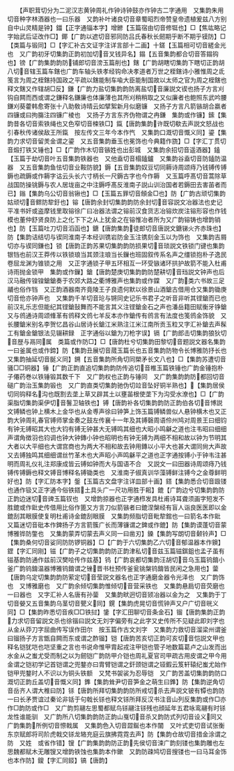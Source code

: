 <!-- { "loadSidebar": true } -->
　　【声职茸切分为二泥汉志黄钟周礼作钟诗钟鼓亦作钟古二字通用　又集韵朱用切音种字林酒器也一曰乐器　又韵补叶诸良切音章蜀昭烈帝赞皇帝遗植爰兹八方别自中山灵精是钟】鍿【正字通锱本字】增鎀【玉篇宿由切音修铤也】□【焦竑略记字始武后证改作□】鎁【广韵以遮切音邪同防吕氏春秋长劒期乎断不期乎镆防】□【类篇与锻同】□【字汇补古文证字注详言部十二画】十鎈【玉篇相可切音縒金光也　又广韵初牙切集韵正韵初加切音叉钱异名】鎉【五音集韵都合切音答鎉钩也】镑【广韵集韵韵防铺郎切音滂玉篇削也】鎋【广韵胡瞎切集韵下瞎切正韵胡八切音辖玉篇车鎋也广韵车轴头铁孝经钩命决孝道者万世之桎鎋诗小雅惟周之氐笺言为周之桎鎋持国政之平疏以鎋能制车喩大臣能制国故以太师之官为周之桎鎋也释文鎋又作辖胡□反】鎌【广韵力盐切集韵韵防离盐切音廉説文锲也扬子方言刈钩自闗而西或谓之鎌释名鎌廉也体廉薄也其所刈稍稍取之又似廉者也鲍照东武吟腰鎌刈葵藿韩愈寄张十八助敎诗晴云如擘絮新月似磨镰　又扬子方言凡箭镞胡合嬴者四镰或曰拘膓注四镰广棱也　又扬子方言东齐伪物谓之冉鎌　集韵或作镰】鎍【集韵昔各切音索铁绳也又色窄切音梀铁□】鎎【唐韵集韵许既切欷去声説文怒战也引春秋传诸侯敌王所鎎　按左传文三年今本作忾　又集韵口溉切音慨义同】鎏【集韵力求切音留羙金谓之鎏　又五音集韵垂玉也冕饰也今典籍作旒】□【字汇丁贯切音煅打铁又锤也】□【广韵作木切音镞姓也出彭城　又集韵余招切音遥酒器】鎑【玉篇于劫切音叶五音集韵铁器也　又他盍切音榻鎑鑪　又集韵谷盍切音防鎑防温器　又五音集韵鱼怯切音业鞍防貌】鎒【五音集韵奴豆切同耨诗周颂痔乃钱镈传镈鎒也疏鎒或作耨字诂云头长六寸柄长一尺鎒古字也今作耨　又玉篇呼髙切音蒿除草战国防操铫鎒与农人居垅亩之中注鎒呼髙反淮南子説山训治国者若鎒田去害苖者而已】鎓【集韵乌公切音翁锹也】□【玉篇五罪切音頠金□也】防【广韵古顽切集韵姑顽切音鳏防犂釪也】镕【唐韵余封切集韵韵防余封切音容説文冶器法也史记平准书奸或盗摩钱里取镕徐广曰冶器法谓之镕前汉食货志冶镕炊炭注镕形容也作钱模也董仲舒贤良防上之化下下之从上犹金之在镕惟冶者所为又广韵镕铸也增韵销也】防【玉篇吐刀切音滔函也】鎕【唐韵集韵徒郎切音唐説文鎕锑火齐赤珠也】防【集韵诘结切与锲同淮南子本经训镌岩防金玉注镌刻金玉以为饰也　又集韵吉屑切亦与锲同鎌也】锁【唐韵正韵苏果切集韵韵防损果切音琐説文铁锁门键也集韵银铛也前汉王莽传以铁锁琅当其颈注琅当长鏁也班固叙传系名声之缰锁抱朴子逸民卷屈龙渊为锥锁之用　又正字通锁子甲五环相互一环受镞诸环拱护故箭不能入杜甫诗雨抛金锁甲　集韵或作鏁】鎗【唐韵楚庚切集韵韵防楚耕切音珰説文钟声也后汉马融传锽锽鎗鎗奏于农郊大路之衢博雅声也集韵或作鏿　又广韵类六书故三足鬴也俗作铛　又正韵酒器南齐竟陵王子良遗何默以徐景山酒鎗古借用仓又集韵锄庚切音伧亦钟声也　又集韵千羊切音玱与锵同史记乐书君子之听音非听其铿鎗而已也前汉礼乐志但能纪其铿鎗鼔舞而不能言其义注铿鎗金石之声也潘岳籍田赋衡牙铮鎗　又与鸧通诗周颂鞗革有鸧释文鸧七羊反本亦作鎗传有鸧言有法度也笺鸧金饰貌　又长腰鎗米别名李贺忆昌谷山居诗长鎗江米熟注江米江南所贡玉粒又字汇补鎗去声髹工有鎗金鎗银法见辍耕録　正字通俗以鎗为刀枪字误】镉【广韵郎击切集韵狼狄切音歴与鬲同属　类篇或作防□】□【唐韵杜兮切集韵田黎切音题説文器名集韵一曰釜属也或作鍗】防【集韵丑展切音蒇玉篇长也五音集韵防物令长博雅防抒长也　又集韵抽延切音脠义同】鎙【五音集韵所角切同槊矛长文八也】□【集韵苏遭切音骚□□铜器】锤【广韵正韵直追切集韵韵防传追切音椎玉篇铁锤也广韵金锤抱朴子僊药巻以铁锤锻其数千下　又广韵权也正韵与锤同　又广韵集韵韵防都回切音磓广韵治玉集韵锻也　又广韵直类切集韵驰伪切竝音坠好铜半熟也】【集韵居侯切同钩释名沟也既割去垄上草又辟其土以壅苖根使垄下为沟受水潦也】□【广韵渠脂切集韵渠伊切音鬐卫轴铁也】镈【唐韵补各切集韵韵防正韵伯各切音博説文镈鳞也钟上横木上金华也从金尃声徐曰钟笋上饰玉篇镈鳞兽似人悬钟横木也又正韵大钟周礼春官镈师掌金奏之鼓左传襄十一年及其镈磬周语伶州鸠对周景王曰细钧有钟无镈昭其大也大钧有镈无钟甚大无镈鸣其细也大昭小鸣龢之道也注韦昭曰细细声谓角徴羽也钧调也钟大钟鏄小钟也昭明也有钟无镈为两细不相和故以钟为节明其大者以大平细也大谓宫商也为两大不相和故去钟用鏄以小平大也甚大谓同尙大声故又去镈独鸣其细细谓丝竹革木也大声昭小声鸣龢平之道也正字通按镈小于钟韦注甚明而周礼仪礼注郑康成皆云镈如钟而大与国语不合　又説文一曰田器诗周颂痔乃钱镈传镈鎒也释文镈音博释名镈锄类也　又淮南子俶真训华藻镈鲜注镈今之金尊鲜明好也】防【字汇防本字】鎜【玉篇古文盘字注详皿部十画】鎝【集韵悉合切音趿镂也通作钑又正字通今俗铁鎝土具头广一尺功用胜于耜】鎞【广韵边兮切集韵韵防正韵边迷切音豍玉篇钗也　又增韵掠器也正字通栉发具杜甫诗耳聋须画字短发不胜鎞或作鈚史传借用比俗作篦又方言刀似箭镞者曰鎞涅槃经有盲人诣良医医即以金鎞刮其眼膜使复明杜甫诗金鎞刮眼膜　又集韵频脂切音毗犂錧也一曰箭名本作鈚　又篇迷切音砒本作錍扬子方言箭簇广长而薄镰谓之錍或作鎞】防【集韵谟蓬切音蒙博雅铧防鐅也　又集韵蒙弄切蒙去声义同一曰凿刃】鎟【集韵写朗切音颡铃声】□【集韵桑何切音娑同防防锣铜器】□【广韵于六切集韵乙六切音郁温器本作鐭】鎠【字汇同刚】镃【广韵子之切集韵韵防正韵津私切音兹玉篇镃錤鉏也孟子虽有镃基韵防通作兹前汉樊哙传作兹基】钨【广韵哀都切集韵汪胡切音乌玉篇钨錥小釜广韵钨錥温器博雅钨錥谓之锉晋书杜预传釜瓮铫槃钨錥皆民闲之急用也】蓥【唐韵乌定切集韵韵防萦定切音莹説文器名也正字通磨金器令光泽也　又广韵饰也　又博雅磨也　又广韵余倾切集韵惟倾切音营采铁也　又集韵悬扃切音荧磨也一曰器也　又字汇补人名唐有孙蓥　又集韵畎迥切音颎冶器以金为之　又集韵于丁切音嫈又五音集韵乌茎切音甖义同】鎤【集韵虎晃切音慌钟声又户广切音晄义同】□【集韵昨悉切音疾□□铁挝】鎥【字汇田聊切音条金石】镏【唐韵集韵正韵力求切音留説文杀也徐锴曰説文无刘字偏旁有之此字又史传所不见疑此即刘字也从金从丣刀字屈曲传写误作田尔　按玉篇作古文刘字　又集韵力救切音溜梁州谓釜曰镏扬子方言甑自闗而东或谓之酢镏】铠【唐韵苦亥切正韵可亥切音恺説文甲也释名铠犹垲也垲坚重之言也书说命惟甲胄起戎注甲铠也管子地数篇葛卢之山发而出水金从之蚩尤受而制之以为劒铠广韵防甲介铠也周礼夏官司甲疏古用皮谓之甲今用金谓之铠初学记首铠谓之兜鍪亦曰胄臂铠谓之釬颈铠谓之铔鍜云笈轩辕纪蚩尤始作铠甲兜鍪时人不识以为铜头铁额　又梵书袈裟为忍辱铠　又广韵苦盖切集韵韵防口溉切正韵丘盖切音慨义同】鎨【集韵耸尹切音笋金之萌生曰鎨】防【集韵逆角切音岳齐人谓大椎曰防】铩【唐韵所拜切集韵韵防所戒切杀去声説文铍有镡也韵防一曰长矛贾谊过秦论非铦于句戟长铩也释文铩所拜反汉书注音山列反集韵或作□亦作□韵防或作□　又广韵剪翮左思蜀都赋鸟铩翮注铩残也顔延年五君咏鸾翮有时铩龙性谁能驯　又广韵所八切集韵韵防正韵山戛切音杀又韵防式列切音设义同又广韵集韵所例切音憏戟属　又集韵色入切音歰鋋也本作闟　又叶式吏切音试张衡东京赋郎将司阶虎戟交铩龙辂充庭云旗拂霓霓去声】防【集韵仓故切音措金涂谓之防　又姓　或省作错】锼【广韵集韵韵防正韵先侯切音涑广韵刻镂也集韵雕也左思魏都赋木无雕锼又增韵铁蚀也集韵本作鏉　又韵防疎鸠切音搜镂也一曰马耳金饰也本作防】鎫【字汇同鋄】镐【唐韵】
